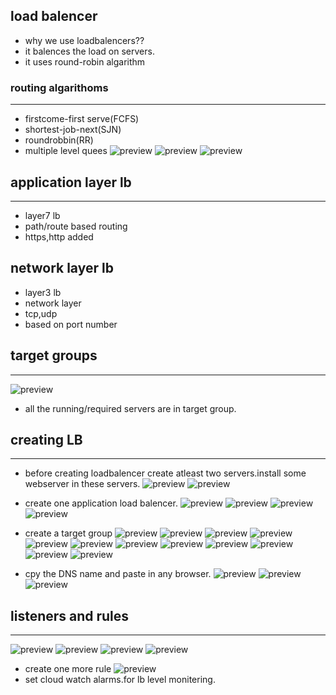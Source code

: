 load balencer
------------------------------
* why we use loadbalencers??
* it balences the load on servers.
* it uses round-robin algarithm
### routing algarithoms
-----------------------------
* firstcome-first serve(FCFS)
* shortest-job-next(SJN)
* roundrobbin(RR)
* multiple level quees
![preview](./images/aws41.png)
![preview](./images/aws47.png)
![preview](./images/aws50.png)

## application layer lb
----------------------------
* layer7 lb
* path/route based routing
* https,http added
## network layer lb
* layer3 lb
* network layer
* tcp,udp
* based on port number
## target groups
---------------------------------
![preview](./images/aws42.png)

* all the running/required servers are in target group.
## creating LB
--------------------------------------
* before creating loadbalencer create atleast two servers.install some webserver in these servers.
![preview](./images/aws44.png)
![preview](./images/aws45.png)

* create one application load balencer.
![preview](./images/aws43.png)
![preview](./images/aws46.png)
![preview](./images/aws48.png)
![preview](./images/aws49.png)
* create a target group
![preview](./images/aws51.png)
![preview](./images/aws52.png)
![preview](./images/aws53.png)
![preview](./images/aws54.png)
![preview](./images/aws55.png)
![preview](./images/aws56.png)
![preview](./images/aws57.png)
![preview](./images/aws58.png)
![preview](./images/aws59.png)
![preview](./images/aws60.png)
![preview](./images/aws61.png)
![preview](./images/aws62.png)
* cpy the DNS name and paste in any browser.
![preview](./images/aws63.png)
![preview](./images/aws64.png)
![preview](./images/aws65.png)
## listeners and rules
-------------------------------------------
![preview](./images/aws66.png)
![preview](./images/aws67.png)
![preview](./images/aws68.png)
![preview](./images/aws69.png)
* create one more rule
![preview](./images/aws70.png)
* set cloud watch alarms.for lb level monitering.
 








